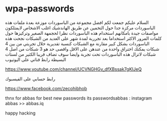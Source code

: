 # wpa-passwords
السلام عليكم 
جمعت لكم افضل مجموعة من الباسوردات موزعة بعدة ملفات 
هذه الباسوردات مركزة جدا حول التخمين عن طريق الهاندشيك اغلب الاشخاص لايمتلكون مواصفات جيدة بامكانهم استخدام هذه الباسوردات نظرا لحجمهة الصغير وتركيزها حول كلمات المرور الاكثر استخداما 
بعد تجرربة لمدة شهر على العديد من الشبكات نجحت هذه الباسوردات بشكل كبير مقارنة مع الشبكات 
كنسبة تقديرية خلال تجربتي من بين 4 شبكات يمكنك اختراق واحدة من عندهن على الاقل واقصى حد هو 3 شبكات من اصل 4 شبكات 
لاتزال هذه الباسوردات تحت تجربة وايضا سوف تضاف قريبا الكثير من لستات البسيطة 
رابط قناتي على اليوتيوب

https://www.youtube.com/channel/UCVNGHGv_dfXBssak7gKIJeQ


رابط حسابي على الفيسبوك


https://www.facebook.com/zecohibhob

thnx for abbas for best new passwords its passwordsabbas : instagram abbas >> abbas.iq

happy hacking 
